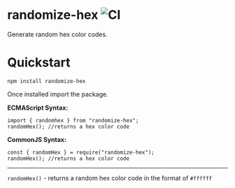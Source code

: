 # randomize-hex ![CI](https://github.com/jordanliu/randomize-hex/workflows/CI/badge.svg)

 
 Generate random hex color codes.
 
 
 # Quickstart
 ```
npm install randomize-hex
```
Once installed import the package.

**ECMAScript Syntax:**
```
import { randomhex } from "randomize-hex";
randomHex(); //returns a hex color code
```

**CommonJS Syntax:**
```
const { randomHex } = require("randomize-hex");
randomHex(); //returns a hex color code
```

___
`randomHex()` - returns a random hex color code in the format of `#ffffff`

